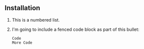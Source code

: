 ## Installation
1. This is a numbered list.
2. I'm going to include a fenced code block as part of this bullet:

    ```
    Code
    More Code
    ```